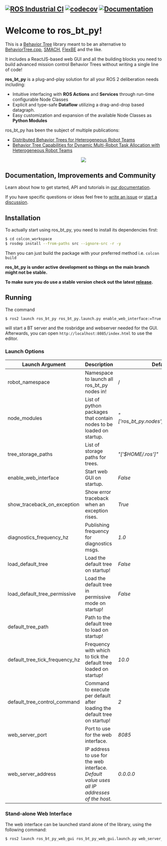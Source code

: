 [![ROS Industrial CI](https://github.com/fzi-forschungszentrum-informatik/ros2_ros_bt_py/actions/workflows/industrial_ci.yml/badge.svg)](https://github.com/fzi-forschungszentrum-informatik/ros2_ros_bt_py/actions/workflows/industrial_ci.yml)
[![codecov](https://codecov.io/gh/fzi-forschungszentrum-informatik/ros2_ros_bt_py/graph/badge.svg?token=CRF3GMWWG3)](https://codecov.io/gh/fzi-forschungszentrum-informatik/ros2_ros_bt_py)
[![Documentation](https://img.shields.io/badge/Documentation-Github_Pages-blue)](https://fzi-forschungszentrum-informatik.github.io/ros2_ros_bt_py/index.html)
---

# Welcome to ros_bt_py!

This is a [Behavior Tree](https://en.wikipedia.org/wiki/Behavior_tree_(artificial_intelligence,_robotics_and_control)) library meant to be an alternative to [BehaviorTree.cpp](https://www.behaviortree.dev/), [SMACH](http://wiki.ros.org/smach), [FlexBE](http://wiki.ros.org/flexbe) and the like.

It includes a ReactJS-based web GUI and all the building blocks you need to build advanced mission
control Behavior Trees without writing a single line of code!

**ros_bt_py** is a plug-and-play solution for all your ROS 2 deliberation needs including:

* Intuitive interfacing with **ROS Actions** and **Services** through run-time configurable Node Classes
* Explicit and type-safe **Dataflow** utilizing a drag-and-drop based datagraph.
* Easy customization and expansion of the available Node Classes as **Python Modules**

ros_bt_py has been the subject of multiple publications:
* [Distributed Behavior Trees for Heterogeneous Robot Teams](https://arxiv.org/pdf/2309.08253)
* [Behavior Tree Capabilities for Dynamic Multi-Robot Task Allocation with Heterogeneous Robot Teams](https://arxiv.org/pdf/2402.02833)

<p align="center"><img src="bt_py.gif"></p>

## Documentation, Improvements and Community

Learn about how to get started, API and tutorials in [our documentation](https://fzi-forschungszentrum-informatik.github.io/ros2_ros_bt_py/index.html).

If you have specific questions or ideas feel free to [write an issue](https://github.com/fzi-forschungszentrum-informatik/ros2_ros_bt_py/issues/new/choose) or [start a discussion](https://github.com/fzi-forschungszentrum-informatik/ros2_ros_bt_py/discussions).

## Installation

To actually start using ros_bt_py, you need to install its dependencies first:

```bash
$ cd colcon_workspace
$ rosdep install --from-paths src --ignore-src -r -y
```

Then you can just build the package with your preferred method i.e. `colcon build`

**ros_bt_py is under active development so things on the main branch might not be stable.**

**To make sure you do use a stable version check out the latest [release](https://github.com/fzi-forschungszentrum-informatik/ros2_ros_bt_py/releases).**

## Running

The command
```bash
$ ros2 launch ros_bt_py ros_bt_py.launch.py enable_web_interface:=True
```

will start a BT server and the rosbridge and webserver needed for the
GUI.
Afterwards, you can open `http://localhost:8085/index.html` to use the editor.

### Launch Options

| **Launch Argument**            | **Description**                                                                             | **Default Value**                             |
|--------------------------------|---------------------------------------------------------------------------------------------|-----------------------------------------------|
| robot_namespace                | Namespace to launch all ros_bt_py nodes in!                                                 | /                                             |
| node_modules                   | List of python packages that contain nodes to be loaded on startup.                         | _"['ros_bt_py.nodes','ros_bt_py.ros_nodes']"_ |
| tree_storage_paths             | List of storage paths for trees.                                                            | _"['$HOME/.ros']"_                            |
| enable_web_interface           | Start web GUI on startup.                                                                   | _False_                                       |
| show_traceback_on_exception    | Show error traceback when an exception rises.                                               | _True_                                        |
| diagnostics_frequency_hz       | Publishing frequency for diagnostics msgs.                                                  | _1.0_                                         |
| load_default_tree              | Load the default tree on startup!                                                           | _False_                                       |
| load_default_tree_permissive   | Load the default tree in permissive mode on startup!                                        | _False_                                       |
| default_tree_path              | Path to the default tree to load on startup!                                                |                                               |
| default_tree_tick_frequency_hz | Frequency with which to tick the default tree loaded on startup!                            | _10.0_                                        |
| default_tree_control_command   | Command to execute per default after loading the default tree on startup!                   | _2_                                           |
| web_server_port                | Port to use for the web interface.                                                          | _8085_                                        |
| web_server_address             | IP address to use for the web interface. _Default value uses all IP addresses of the host._ | _0.0.0.0_                                     |

### Stand-alone Web Interface

The web interface can be launched stand alone of the library, using the following command:

```bash
$ ros2 launch ros_bt_py_web_gui ros_bt_py_web_gui.launch.py web_server_port:=8085 web_server_address:=0.0.0.0
```
